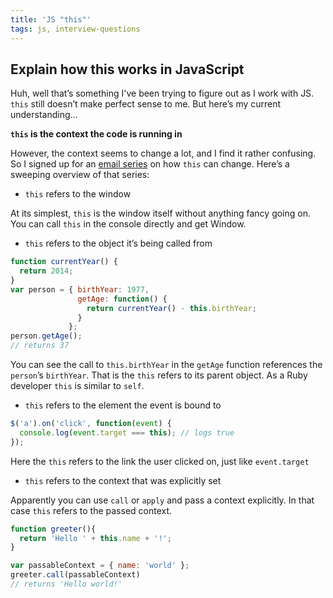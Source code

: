 ```yaml
---
title: 'JS "this"'
tags: js, interview-questions
---
```


## Explain how this works in JavaScript

Huh, well that’s something I've been trying to figure out as I work with JS. `this` still doesn’t make perfect sense to me. But here’s my current understanding...

**`this` is the context the code is running in**

However, the context seems to change a lot, and I find it rather confusing. So I signed up for an [email series](http://derickbailey.com/email-courses/masteringthis/) on how `this` can change. Here’s a sweeping overview of that series:

* `this` refers to the window

At its simplest, `this` is the window itself without anything fancy going on. You can call `this` in the console directly and get Window.

* `this` refers to the object it’s being called from

```js
function currentYear() {
  return 2014;
}
var person = { birthYear: 1977,
               getAge: function() {
                 return currentYear() - this.birthYear;
               }
             };
person.getAge();
// returns 37
```

You can see the call to `this.birthYear` in the `getAge` function references the `person`’s `birthYear`. That is the `this` refers to its parent object. As a Ruby developer `this` is similar to `self`.

* `this` refers to the element the event is bound to

```js
$('a').on('click', function(event) {
  console.log(event.target === this); // logs true
});
```
Here the `this` refers to the link the user clicked on, just like `event.target`

* `this` refers to the context that was explicitly set

Apparently you can use `call` or `apply` and pass a context explicitly. In that case `this` refers to the passed context.

```js
function greeter(){
  return 'Hello ' + this.name + '!';
}

var passableContext = { name: 'world' };
greeter.call(passableContext)
// returns 'Hello world!'
```